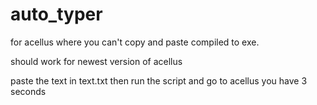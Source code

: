 # auto_typer
for acellus where you can't copy and paste compiled to exe.

should work for newest version of acellus

paste the text in text.txt then run the script and go to acellus you have 3 seconds
